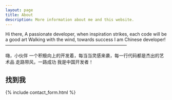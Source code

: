 ```yaml
---
layout: page
title: About
description: More information about me and this website.
---
```


Hi there, A passionate developer, when inspiration strikes,
each code will be a good art Walking with the wind, 
towards success I am Chinese developer! 
<br> ——————————————————————————— 

嗨，小伙伴 一个积极向上的开发着，每当当灵感来袭，每一行代码都是杰出的艺术品 走路带风，一路成功 我是中国开发者！ 
## 找到我

{% include contact_form.html %}
